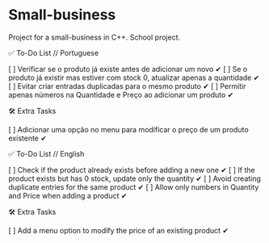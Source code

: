 # Small-business
Project for a small-business in C++.
School project.


✅ To-Do List // Portuguese

[ ] Verificar se o produto já existe antes de adicionar um novo ✔
[ ] Se o produto já existir mas estiver com stock 0, atualizar apenas a quantidade ✔
[ ] Evitar criar entradas duplicadas para o mesmo produto ✔
[ ] Permitir apenas números na Quantidade e Preço ao adicionar um produto ✔

🛠 Extra Tasks

[ ] Adicionar uma opção no menu para modificar o preço de um produto existente ✔


✅ To-Do List // English

[ ] Check if the product already exists before adding a new one ✔
[ ] If the product exists but has 0 stock, update only the quantity ✔
[ ] Avoid creating duplicate entries for the same product ✔
[ ] Allow only numbers in Quantity and Price when adding a product ✔

🛠 Extra Tasks

[ ] Add a menu option to modify the price of an existing product ✔
